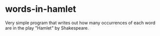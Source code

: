 # words-in-hamlet
Very simple program that writes out how many occurrences of each word are in the play "Hamlet" by Shakespeare.
